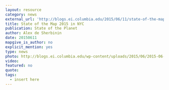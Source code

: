 ```yaml
---
layout: resource
category: news
external_url: 'http://blogs.ei.columbia.edu/2015/06/11/state-of-the-map-2015-in-nyc/'
title: State of the Map 2015 in NYC
publication: State of the Planet
author: Alex de Sherbinin
date: 20150611
mapgive_is_author: no
explicit_mention: yes
type: news
photo: http://blogs.ei.columbia.edu/wp-content/uploads/2015/06/2015-06-11_1335441-300x201.jpg
video:
featured: no
quote:
tags:
  - insert here
---
```

